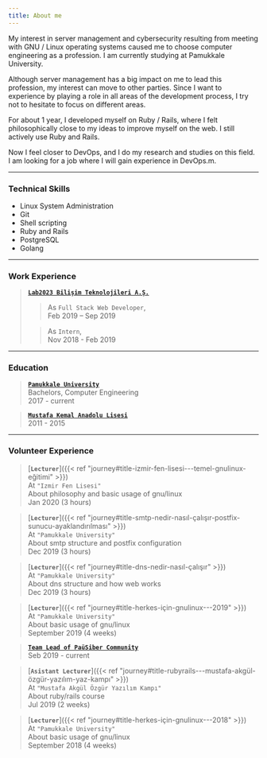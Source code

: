 ```yaml
---
title: About me
---
```


My interest in server management and cybersecurity resulting from meeting with GNU / Linux operating systems caused me to choose computer engineering as a profession. I am currently studying at Pamukkale University.

Although server management has a big impact on me to lead this profession, my interest can move to other parties. Since I want to experience by playing a role in all areas of the development process, I try not to hesitate to focus on different areas.

For about 1 year, I developed myself on Ruby / Rails, where I felt philosophically close to my ideas to improve myself on the web. I still actively use Ruby and Rails.

Now I feel closer to DevOps, and I do my research and studies on this field. I am looking for a job where I will gain experience in DevOps.m.

<!-- > "Dinlenmemek üzere yola çıkanlar asla yorulmazlar." -->

---

### Technical Skills

- Linux System Administration
- Git
- Shell scripting
- Ruby and Rails
- PostgreSQL
- Golang

---

### Work Experience

> [**`Lab2023 Bilişim Teknolojileri A.Ş.`**](https://lab2023.com/)  
  >> As `Full Stack Web Developer`,  
    Feb 2019 – Sep 2019  
>
  >> As `Intern`,   
    Nov 2018 - Feb 2019  

---

### Education

> [**`Pamukkale University`**](http://www.pau.edu.tr/)  
> Bachelors, Computer Engineering  
  2017 - current

> [**`Mustafa Kemal Anadolu Lisesi`**](http://mkal35.meb.k12.tr/)  
> 2011 - 2015

---

### Volunteer Experience

> [**`Lecturer`**]({{< ref "journey#title-izmir-fen-lisesi---temel-gnulinux-eğitimi" >}})  
> At `"Izmir Fen Lisesi"`  
  About philosophy and basic usage of gnu/linux  
  Jan 2020 (3 hours)  

> [**`Lecturer`**]({{< ref "journey#title-smtp-nedir-nasıl-çalışır-postfix-sunucu-ayaklandırılması" >}})  
> At `"Pamukkale University"`  
  About smtp structure and postfix configuration  
  Dec 2019 (3 hours)  

> [**`Lecturer`**]({{< ref "journey#title-dns-nedir-nasıl-çalışır" >}})  
> At `"Pamukkale University"`  
  About dns structure and how web works  
  Dec 2019 (3 hours)  

> [**`Lecturer`**]({{< ref "journey#title-herkes-için-gnulinux---2019" >}})  
> At `"Pamukkale University" `  
  About basic usage of gnu/linux  
  September 2019 (4 weeks)  

> [**`Team Lead of PaüSiber Community`**](https://pausiber.xyz)  
  Seb 2019 - current  

> [**`Asistant Lecturer`**]({{< ref "journey#title-rubyrails---mustafa-akgül-özgür-yazılım-yaz-kampı" >}})  
> At `"Mustafa Akgül Özgür Yazılım Kampı"`  
  About ruby/rails course   
  Jul 2019 (2 weeks)  

> [**`Lecturer`**]({{< ref "journey#title-herkes-için-gnulinux---2018" >}})  
> At `"Pamukkale University"`  
  About basic usage of gnu/linux  
  September 2018 (4 weeks)  
